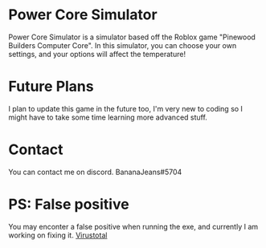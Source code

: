 # Power Core Simulator
Power Core Simulator is a simulator based off the Roblox game "Pinewood Builders Computer Core".
In this simulator, you can choose your own settings, and your options will affect the temperature!
# Future Plans
I plan to update this game in the future too, I'm very new to coding so I might have to take some time learning more advanced stuff.
# Contact
You can contact me on discord. BananaJeans#5704
# PS: False positive
You may enconter a false positive when running the exe, and currently I am working on fixing it.
[Virustotal](https://www.virustotal.com/gui/file/1e77c0fe88b1981eef031d47b84b6bed77eef07dbbc677f54d95b756418c0fad/detection)
